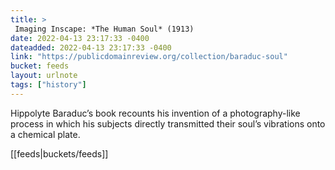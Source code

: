 ```yaml
---
title: > 
 Imaging Inscape: *The Human Soul* (1913)
date: 2022-04-13 23:17:33 -0400
dateadded: 2022-04-13 23:17:33 -0400
link: "https://publicdomainreview.org/collection/baraduc-soul"
bucket: feeds
layout: urlnote
tags: ["history"]
--- 
```

Hippolyte Baraduc’s book recounts his invention of a photography-like process in which his subjects directly transmitted their soul’s vibrations onto a chemical plate.
 <!-- end excerpt --> 
<div class='bucket'>[[feeds|buckets/feeds]]</div> 
